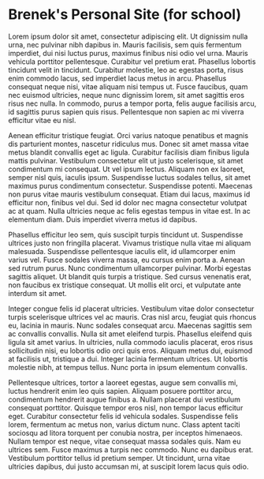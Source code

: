 # Brenek's Personal Site (for school)

Lorem ipsum dolor sit amet, consectetur adipiscing elit. Ut dignissim nulla urna, nec pulvinar nibh dapibus in. Mauris facilisis, sem quis fermentum imperdiet, dui nisi luctus purus, maximus finibus nisi odio vel urna. Mauris vehicula porttitor pellentesque. Curabitur vel pretium erat. Phasellus lobortis tincidunt velit in tincidunt. Curabitur molestie, leo ac egestas porta, risus enim commodo lacus, sed imperdiet lacus metus in arcu. Phasellus consequat neque nisi, vitae aliquam nisi tempus ut. Fusce faucibus, quam nec euismod ultricies, neque nunc dignissim lorem, sit amet sagittis eros risus nec nulla. In commodo, purus a tempor porta, felis augue facilisis arcu, id sagittis purus sapien quis risus. Pellentesque non sapien ac mi viverra efficitur vitae eu nisl.

Aenean efficitur tristique feugiat. Orci varius natoque penatibus et magnis dis parturient montes, nascetur ridiculus mus. Donec sit amet massa vitae metus blandit convallis eget ac ligula. Curabitur facilisis diam finibus ligula mattis pulvinar. Vestibulum consectetur elit ut justo scelerisque, sit amet condimentum mi consequat. Ut vel ipsum lectus. Aliquam non ex laoreet, semper nisl quis, iaculis ipsum. Suspendisse luctus sodales tellus, sit amet maximus purus condimentum consectetur. Suspendisse potenti. Maecenas non purus vitae mauris vestibulum consequat. Etiam dui lacus, maximus id efficitur non, finibus vel dui. Sed id dolor nec magna consectetur volutpat ac at quam. Nulla ultricies neque ac felis egestas tempus in vitae est. In ac elementum diam. Duis imperdiet viverra metus id dapibus.

Phasellus efficitur leo sem, quis suscipit turpis tincidunt ut. Suspendisse ultrices justo non fringilla placerat. Vivamus tristique nulla vitae mi aliquam malesuada. Suspendisse pellentesque iaculis elit, id ullamcorper enim varius vel. Fusce sodales viverra massa, eu cursus enim porta a. Aenean sed rutrum purus. Nunc condimentum ullamcorper pulvinar. Morbi egestas sagittis aliquet. Ut blandit quis turpis a tristique. Sed cursus venenatis erat, non faucibus ex tristique consequat. Ut mollis elit orci, et vulputate ante interdum sit amet.

Integer congue felis id placerat ultricies. Vestibulum vitae dolor consectetur turpis scelerisque ultrices vel ac mauris. Cras nisl arcu, feugiat quis rhoncus eu, lacinia in mauris. Nunc sodales consequat arcu. Maecenas sagittis sem ac convallis convallis. Nulla sit amet eleifend turpis. Phasellus eleifend quis ligula sit amet varius. In ultricies, nulla commodo iaculis placerat, eros risus sollicitudin nisi, eu lobortis odio orci quis eros. Aliquam metus dui, euismod at facilisis ut, tristique a dui. Integer lacinia fermentum ultrices. Ut lobortis molestie nibh, at tempus tellus. Nunc porta in ipsum elementum convallis.

Pellentesque ultrices, tortor a laoreet egestas, augue sem convallis mi, luctus hendrerit enim leo quis sapien. Aliquam posuere porttitor arcu, condimentum hendrerit augue finibus a. Nullam placerat dui vestibulum consequat porttitor. Quisque tempor eros nisl, non tempor lacus efficitur eget. Curabitur consectetur felis id vehicula sodales. Suspendisse felis lorem, fermentum ac metus non, varius dictum nunc. Class aptent taciti sociosqu ad litora torquent per conubia nostra, per inceptos himenaeos. Nullam tempor est neque, vitae consequat massa sodales quis. Nam eu ultrices sem. Fusce maximus a turpis nec commodo. Nunc eu dapibus erat. Vestibulum porttitor tellus id pretium semper. Ut tincidunt, urna vitae ultricies dapibus, dui justo accumsan mi, at suscipit lorem lacus quis odio.
